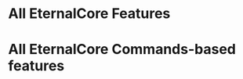 <script setup>
  import JsonFeaturesView from '../components/JsonFeaturesView.vue';
  import JsonCommandView from '../components/JsonCommandView.vue';
</script>

# All EternalCore Features

<JsonFeaturesView />

# All EternalCore Commands-based features

<JsonCommandView />
